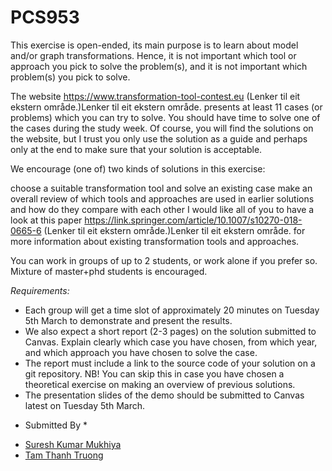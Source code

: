 # PCS953

This exercise is open-ended, its main purpose is to learn about model and/or graph transformations. Hence, it is not important which tool or approach you pick to solve the problem(s), and it is not important which problem(s) you pick to solve.

The website https://www.transformation-tool-contest.eu (Lenker til eit ekstern område.)Lenker til eit ekstern område. presents at least 11 cases (or problems) which you can try to solve. You should have time to solve one of the cases during the study week. Of course, you will find the solutions on the website, but I trust you only use the solution as a guide and perhaps only at the end to make sure that your solution is acceptable.

We encourage (one of) two kinds of solutions in this exercise:

choose a suitable transformation tool and solve an existing case
make an overall review of which tools and approaches are used in earlier solutions and how do they compare with each other
I would like all of you to have a look at this paper https://link.springer.com/article/10.1007/s10270-018-0665-6 (Lenker til eit ekstern område.)Lenker til eit ekstern område. for more information about existing transformation tools and approaches.

You can work in groups of up to 2 students, or work alone if you prefer so. Mixture of master+phd students is encouraged. 

*Requirements:*

- Each group will get a time slot of approximately 20 minutes on Tuesday 5th March to demonstrate and present the results.
- We also expect a short report (2-3 pages) on the solution submitted to Canvas. Explain clearly which case you have chosen, from which year, and which approach you have chosen to solve the case.
- The report must include a link to the source code of your solution on a git repository. NB! You can skip this in case you have chosen a theoretical exercise on making an overview of previous solutions.
- The presentation slides of the demo should be submitted to Canvas latest on Tuesday 5th March.
 
 * Submitted By *
 - [Suresh Kumar Mukhiya](https://github.com/sureshHARDIYA)
 - [Tam Thanh Truong](https://github.com/tamttruong)

